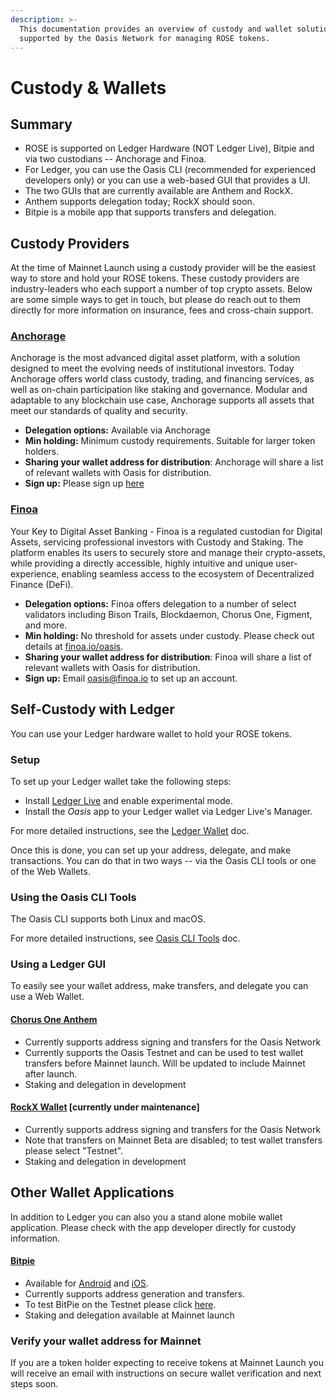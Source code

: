 ```yaml
---
description: >-
  This documentation provides an overview of custody and wallet solutions
  supported by the Oasis Network for managing ROSE tokens.
---
```


# Custody & Wallets

## Summary

* ROSE is supported on Ledger Hardware \(NOT Ledger Live\), Bitpie and via two custodians -- Anchorage and Finoa.
* For Ledger, you can use the Oasis CLI \(recommended for experienced developers only\) or you can use a web-based GUI that provides a UI.
* The two GUIs that are currently available are Anthem and RockX.
* Anthem supports delegation today; RockX should soon.
* Bitpie is a mobile app that supports transfers and delegation. 

## Custody Providers

At the time of Mainnet Launch using a custody provider will be the easiest way to store and hold your ROSE tokens. These custody providers are industry-leaders who each support a number of top crypto assets. Below are some simple ways to get in touch, but please do reach out to them directly for more information on insurance, fees and cross-chain support.

### [Anchorage](https://anchorage.com/)

Anchorage is the most advanced digital asset platform, with a solution designed to meet the evolving needs of institutional investors. Today Anchorage offers world class custody, trading, and financing services, as well as on-chain participation like staking and governance. Modular and adaptable to any blockchain use case, Anchorage supports all assets that meet our standards of quality and security.

* **Delegation options:** Available via Anchorage
* **Min holding:** Minimum custody requirements. Suitable for larger token holders. 
* **Sharing your wallet address for distribution**: Anchorage will share a list of relevant wallets with Oasis for distribution.
* **Sign up:** Please sign up [here](https://web.anchorage.com/anchorage-oasis)

### [Finoa](https://finoa.io/)

Your Key to Digital Asset Banking - Finoa is a regulated custodian for Digital Assets, servicing professional investors with Custody and Staking. The platform enables its users to securely store and manage their crypto-assets, while providing a directly accessible, highly intuitive and unique user-experience, enabling seamless access to the ecosystem of Decentralized Finance \(DeFi\).

* **Delegation options:** Finoa offers delegation to a number of select validators including Bison Trails, Blockdaemon, Chorus One, Figment, and more.
* **Min holding:** No threshold for assets under custody. Please check out details at [finoa.io/oasis](www.finoa.io/oasis).
* **Sharing your wallet address for distribution**: Finoa will share a list of relevant wallets with Oasis for distribution.
* **Sign up:** Email [oasis@finoa.io](mailto:oasis@finoa.io) to set up an account.

## Self-Custody with Ledger

You can use your Ledger hardware wallet to hold your ROSE tokens.

### Setup

To set up your Ledger wallet take the following steps:

* Install [Ledger Live](https://www.ledger.com/ledger-live) and enable experimental mode.
* Install the _Oasis_ app to your Ledger wallet via Ledger Live's Manager.

For more detailed instructions, see the [Ledger Wallet](ledger-wallet.md) doc.

Once this is done, you can set up your address, delegate, and make transactions. You can do that in two ways -- via the Oasis CLI tools or one of the Web Wallets.

### Using the Oasis CLI Tools

The Oasis CLI supports both Linux and macOS.

For more detailed instructions, see [Oasis CLI Tools](../oasis-cli-tools/) doc.

### Using a Ledger GUI

To easily see your wallet address, make transfers, and delegate you can use a Web Wallet.

#### [Chorus One Anthem](https://anthem.chorus.one/)

* Currently supports address signing and transfers for the Oasis Network
* Currently supports the Oasis Testnet and can be used to test wallet transfers before Mainnet launch. Will be updated to include Mainnet after launch.
* Staking and delegation in development

#### [RockX Wallet](https://oasis-wallet.rockx.com/) \[currently under maintenance\]

* Currently supports address signing and transfers for the Oasis Network
* Note that transfers on Mainnet Beta are disabled; to test wallet transfers please select "Testnet".
* Staking and delegation in development

## Other Wallet Applications

In addition to Ledger you can also you a stand alone mobile wallet application. Please check with the app developer directly for custody information.

#### [Bitpie](https://bitpie.com/)

* Available for [Android](https://play.google.com/store/apps/details?id=com.bitpie) and [iOS](https://apps.apple.com/us/app/bitpie-wallet/id1481314229).
* Currently supports address generation and transfers.
* To test BitPie on the Testnet please click [here](https://docs.oasis.dev/general/wallet-support/testing-bitpie).
* Staking and delegation available at Mainnet launch

### Verify your wallet address for Mainnet

If you are a token holder expecting to receive tokens at Mainnet Launch you will receive an email with instructions on secure wallet verification and next steps soon.



